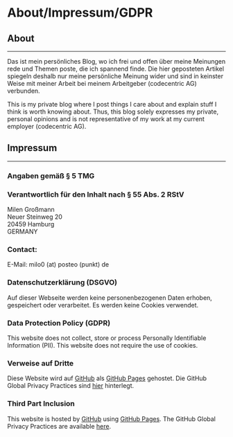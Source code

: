 # About/Impressum/GDPR

## About
---
Das ist mein persönliches Blog, wo ich frei und offen über meine Meinungen rede und Themen poste, die ich spannend finde. Die hier geposteten Artikel spiegeln deshalb nur meine persönliche Meinung wider und sind in keinster Weise mit meiner Arbeit bei meinem Arbeitgeber (codecentric AG) verbunden.

This is my private blog where I post things I care about and explain stuff I think is worth knowing about. Thus, this blog solely expresses my private, personal opinions and is not representative of my work at my current employer (codecentric AG).

## Impressum
---
### Angaben gemäß § 5 TMG
### Verantwortlich für den Inhalt nach § 55 Abs. 2 RStV

Milen Großmann  
Neuer Steinweg 20  
20459 Hamburg  
GERMANY

### Contact:
E-Mail: milo0 (at) posteo (punkt) de

### Datenschutzerklärung (DSGVO)
Auf dieser Webseite werden keine personenbezogenen Daten erhoben, gespeichert oder verarbeitet. Es werden keine Cookies verwendet.

### Data Protection Policy (GDPR)
This website does not collect, store or process Personally Identifiable Information (PII). This website does not require the use of cookies.

### Verweise auf Dritte
Diese Website wird auf [GitHub](https://www.github.com/) als [GitHub Pages](https://help.github.com/articles/what-is-github-pages/) gehostet. Die GitHub Global Privacy Practices sind [hier](https://help.github.com/articles/global-privacy-practices/) hinterlegt.

### Third Part Inclusion
This website is hosted by [GitHub](https://www.github.com/) using [GitHub Pages](https://help.github.com/articles/what-is-github-pages/). The GitHub Global Privacy Practices are available [here](https://help.github.com/articles/global-privacy-practices/).

